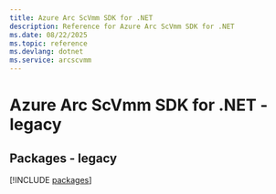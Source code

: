 ```yaml
---
title: Azure Arc ScVmm SDK for .NET
description: Reference for Azure Arc ScVmm SDK for .NET
ms.date: 08/22/2025
ms.topic: reference
ms.devlang: dotnet
ms.service: arcscvmm
---
```

# Azure Arc ScVmm SDK for .NET - legacy
## Packages - legacy
[!INCLUDE [packages](arc-scvmm-index.md)]